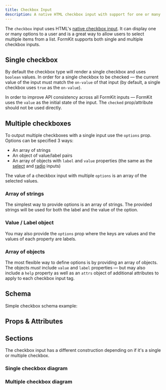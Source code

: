 ```yaml
---
title: Checkbox Input
description: A native HTML checkbox input with support for one or many nested options elements.
---
```


<InputPageHero title="Checkbox"></InputPageHero>

<page-toc></page-toc>

The `checkbox` input uses HTML's [native checkbox input](https://developer.mozilla.org/en-US/docs/Web/HTML/Element/input/checkbox). It can display one or many options to a user and is a great way to allow users to select multiple items from a list. FormKit supports both single and multiple checkbox inputs.

## Single checkbox

By default the checkbox type will render a single checkbox and uses `boolean` values. In order for a single checkbox to be checked — the current value of the input must match the `on-value` of that input (by default, a single checkbox uses `true` as the `on-value`).

<example
name="Checkbox input"
file="/_content/examples/checkbox/checkbox-single.vue"></example>

<callout type="warning" label="Checked Attribute Unnecessary">
In order to improve API consistency across all FormKit inputs — FormKit uses the <code>value</code> as the initial state of the input. The <code>checked</code> prop/attribute should not be used directly.
</callout>

## Multiple checkboxes

To output multiple checkboxes with a single input use the `options` prop. Options can be specified 3 ways:

- An array of strings
- An object of value/label pairs
- An array of objects with `label` and `value` properties (the same as the [select](/inputs/select) and [radio](/inputs/radio) inputs)

The value of a checkbox input with multiple `options` is an array of the selected values.

### Array of strings

The simplest way to provide options is an array of strings. The provided strings will be used for both the label and the value of the option.

<example
name="Checkbox input"
file="/_content/examples/checkbox/checkbox-strings.vue"></example>

### Value / Label object

You may also provide the `options` prop where the keys are values and the values of each property are labels.

<example
name="Checkbox input"
file="/_content/examples/checkbox/checkbox-object.vue"></example>

### Array of objects

The most flexible way to define options is by providing an array of objects. The objects _must_ include `value` and `label` properties — but may also include a `help` property as well as an `attrs` object of additional attributes to apply to each checkbox input tag.

<example
name="Checkbox input"
file="/_content/examples/checkbox/checkbox-objects.vue"></example>

## Schema

Simple checkbox schema example:

<example
name="Schema"
:min-height="550"
file="_content/examples/checkbox/checkbox-schema.vue"></example>

## Props & Attributes

<reference-table :without="['prefix-icon', 'suffix-icon']" input="checkbox" :data="[
  {prop: 'decorator-icon', type: 'String', default: '’’', description: 'Specifies <a href=&quot;/essentials/icons&quot;>an icon</a> to put in the <code>decoratorIcon</code> section. Shows when the checkbox is checked. Defaults to the <code>checkboxDecorator</code> icon.'},
  {prop: 'options', type: 'Array/Object', default: '[]', description: 'An object of value/label pairs or an array of strings, or an array of objects that <em>must</em> contain a label and value property.'}, { prop: 'on-value', type: 'any', default: 'true', description: 'The value when the checkbox is checked (single checkboxes only).'},
  { prop: 'off-value', type: 'any', default: 'false', description: 'The value when the checkbox is unchecked (single checkboxes only).'}]">
</reference-table>

## Sections

The checkbox input has a different construction depending on if it's a single or multiple checkbox.

<section-keys-intro></section-keys-intro>

### Single checkbox diagram

<div>
  <formkit-input-diagram
    class="input-diagram--checkbox checkbox-single"
    :schema="[
        {
          name: 'outer',
          position: 'right',
          children: [
            {
              name: 'wrapper',
              position: 'right',
              children: [
                {
                  name: 'inner',
                  children: [
                    {
                      name: 'prefix',
                    },
                    {
                      name: 'input',
                    },
                    {
                      name: 'decorator',
                      children: [
                        {
                          name: 'decoratorIcon',
                          content: '✅',
                        }
                      ]
                    },
                    {
                      name: 'suffix'
                    },
                  ]
                },
                {
                  name: 'label',
                  content: 'I would like a free t-shirt',
                  position: 'right',
                  class: 'center-vert'
                },
              ]
            },
            {
              name: 'help',
              content: 'We will send a free-shirt if you have this box selected.',
              position: 'right'
            },
            {
              name: 'messages',
              position: 'right',
              children: [
                {
                  name: 'message',
                  content: 'You must make a selection.',
                  position: 'right'
                }
              ]
            }
          ]
        }
      ]"
  >
  </formkit-input-diagram>
</div>

### Multiple checkbox diagram

<div>
  <formkit-input-diagram
    class="input-diagram--checkbox checkbox-multiple"
    :schema="[
      {
        name: 'outer',
        children: [
          {
            name: 'fieldset',
            children: [
              {
                name: 'legend',
                content: 'Topics',
                class: 'margin-collapse',
                position: 'right',
              },
              {
                name: 'help',
                content: 'Choose the topics you`d like to learn this year.',
                position: 'right',
              },
              {
                name: 'options',
                position: 'right',
                children: [
                  {
                    name: 'option',
                    position: 'right',
                    children: [
                      {
                        name: 'wrapper',
                        position: 'right',
                        children: [
                          {
                            name: 'inner',
                            children: [
                              {
                                name: 'prefix',
                              },
                              {
                                name: 'input',
                              },
                              {
                                name: 'decorator',
                                children: [
                                  {
                                    name: 'decoratorIcon',
                                    content: '✅',
                                  }
                                ]
                              },
                              {
                                name: 'suffix',
                              },
                            ]
                          },
                          {
                            name: 'label',
                            content: 'Gardening',
                            position: 'right',
                            class: 'margin-standard center-vert'
                          }
                        ]
                      },
                      {
                        name: 'optionHelp',
                        content: 'We`ll be studying soil, plants, and seasons.',
                        position: 'right',
                      },
                    ]
                  }
                ]
              }
            ]
          },
          {
              name: 'messages',
              position: 'right',
              children: [
                {
                  name: 'message',
                  content: 'You must make a selection.',
                  position: 'right',
                }
              ]
            }
        ]
      }
    ]"
  >
  </formkit-input-diagram>
</div>

<reference-table type="sectionKeys" primary="section-key" :without="['prefixIcon', 'suffixIcon']" :data="[
  {'section-key': 'decorator', description: 'Responsible for the element immediately following the input element — usually used for styling custom checkboxes.'},
  {'section-key': 'decoratorIcon', description: 'An element containing the decorator icon.'},
  {'section-key': 'legend', description: 'Responsible for the fieldset’s legend element.'},
  {'section-key': 'fieldset', description: 'Responsible for the fieldset when multiple options are available.'},
  {'section-key': 'option', description: 'Responsible for the wrapper around each item in the options.'},
  {'section-key': 'options', description: 'Responsible for the wrapper element around all of the option items.'}]">
</reference-table>
